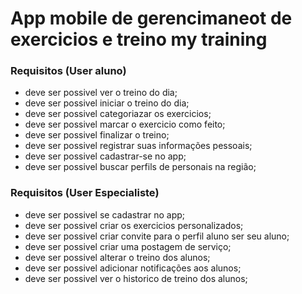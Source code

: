 # App mobile de gerencimaneot de exercicios e treino my training

### Requisitos (User aluno)
- deve ser possivel ver o treino do dia;
- deve ser possivel iniciar o treino do dia;
- deve ser possivel categoriazar os exercicios;
- deve ser possivel marcar o exercicio como feito;
- deve ser possivel finalizar o treino;
- deve ser possivel registrar suas informações pessoais;
- deve ser possivel cadastrar-se no app;
- deve ser possivel buscar perfils de personais na região;

### Requisitos (User Especialiste)
- deve ser possivel se cadastrar no app;
- deve ser possivel criar os exercicios personalizados;
- deve ser possivel criar convite para o perfil aluno ser seu aluno;
- deve ser possivel criar uma postagem de serviço;
- deve ser possivel alterar o treino dos alunos;
- deve ser possivel adicionar notificações aos alunos;
- deve ser possivel ver o historico de treino dos alunos;
